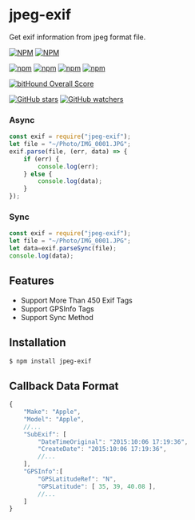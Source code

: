# jpeg-exif
Get exif information from jpeg format file.

[![NPM](https://nodei.co/npm/jpeg-exif.png?downloads=true&downloadRank=true&stars=true)][git-url] [![NPM](https://nodei.co/npm-dl/jpeg-exif.png?height=3&months=6)][git-url]

[![npm](https://img.shields.io/npm/v/jpeg-exif.svg)][git-url] [![npm](https://img.shields.io/npm/dm/jpeg-exif.svg)][git-url] [![npm](https://david-dm.org/zhso/jpeg-exif.svg)][git-url] [![npm](https://img.shields.io/npm/l/jpeg-exif.svg)][git-url]

[![bitHound Overall Score](https://www.bithound.io/github/zhso/jpeg-exif/badges/score.svg)](https://www.bithound.io/github/zhso/jpeg-exif)

[![GitHub stars](https://img.shields.io/github/stars/zhso/jpeg-exif.svg?style=social&label=Star)][git-url] [![GitHub watchers](https://img.shields.io/github/watchers/zhso/jpeg-exif.svg?style=social&label=Watch)][git-url]

[git-url]: https://npmjs.org/package/jpeg-exif
### Async

```js
const exif = require("jpeg-exif");
let file = "~/Photo/IMG_0001.JPG";
exif.parse(file, (err, data) => {
    if (err) {
        console.log(err);
    } else {
        console.log(data);
    }
});
```

### Sync

```js
const exif = require("jpeg-exif");
let file = "~/Photo/IMG_0001.JPG";
let data=exif.parseSync(file);
console.log(data);
```

## Features

* Support More Than 450 Exif Tags
* Support GPSInfo Tags
* Support Sync Method

## Installation

```bash
$ npm install jpeg-exif
```

## Callback Data Format

```js
{
    "Make": "Apple",
    "Model": "Apple",
    //...
    "SubExif": [
        "DateTimeOriginal": "2015:10:06 17:19:36",
        "CreateDate": "2015:10:06 17:19:36",
        //...
    ],
    "GPSInfo":[
        "GPSLatitudeRef": "N",
        "GPSLatitude": [ 35, 39, 40.08 ],
	    //...
    ]
}
```